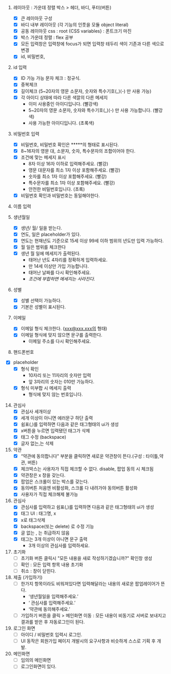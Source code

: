 1. 레이아웃 : 가운데 정렬 박스 > 헤더, 바디, 푸터(버튼) 
   + [x] 큰 레이아웃 구성
   + [x] 바디 내부 레이아웃 (각 기능의 인풋을 모듈 object literal)
   + [x] 공동 레이아웃 css : root {CSS variables} : 폰트크기 마진
   + [x] 박스 가운데 정렬 : flex 공부 
   + [x] 모든 입력창은 입력창에 focus가 되면 입력창 테두리 색이 기존과 다른 색으로 변경
   + [x] id, 비밀번호,

2. id 입력
   + [x] ID 가능 가능 문자 체크 : 정규식.
   + [x] 중복체크 
   + [x] 길이체크 (5~20자의 영문 소문자, 숫자와 특수기호(_)(-) 만 사용 가능)
   + [x] 각 아이디 상태에 따라 다른 색깔의 다른 메세지
        + 이미 사용중인 아이디입니다. (빨강색)
        + 5~20자의 영문 소문자, 숫자와 특수기호(_)(-) 만 사용 가능합니다. (빨강색)
        + 사용 가능한 아이디입니다. (초록색)
3. 비밀번호 입력 
   + [x] 비밀번호, 비밀번호 확인은 *****의 형태로 표시된다.
   + [x] 8~16자의 영문 대, 소문자, 숫자, 특수문자의 조합이어야 한다.
   + [x] 조건에 맞는 메세지 표시
        + 8자 이상 16자 이하로 입력해주세요. (빨강)
        + 영문 대문자를 최소 1자 이상 포함해주세요. (빨강) 
        + 숫자를 최소 1자 이상 포함해주세요. (빨강) 
        + 특수문자를 최소 1자 이상 포함해주세요. (빨강)
        + 안전한 비밀번호입니다. (초록)
   + [x] 비밀번호 확인과 비밀번호는 동일해야한다.
4. 이름 입력 
    
5. 생년월일 
   + [x] 생년/ 월/ 일을 받는다.
   + [x] 연도, 일은 placeholder가 있다. 
   + [x] 연도는 현재년도 기준으로 15세 이상 99세 이하 범위의 년도만 입력 가능하다.
   + [x] 월 일은 범위를 체크한다
   + [x] 생년 월 일에 메세지가 출력된다.
        + 태어난 년도 4자리를 정확하게 입력하세요.
        + 만 14세 이상만 가입 가능합니다.
        + 태어난 날짜를 다시 확인해주세요.
        + *조건에 부합하면 메세지는 사라진다.*
8. 성별
   + [x] 성별 선택이 가능하다.
   - [x] 기본은 성별이 표시된다.
10. 이메일
    + [x] 이메일 형식 체크한다. (xxx@xxx.xxx의 형태)
    + [x] 이메일 형식에 맞지 않으면 문구를 출력한다.
        + 이메일 주소를 다시 확인해주세요.
12. 핸드폰번호
  + [x] placeholder 
    + [x] 형식 확인 
        + 10자리 또는 11자리의 숫자만 입력
        + 앞 3자리의 숫자는 010만 가능하다.
    + [x] 형식 미부합 시 메세지 출력  
        + 형식에 맞지 않는 번호입니다.
14. 관심사 
    + [x] 관심사 세개이상 
    + [x] 세개 이상이 아니면 에러문구 하단 출력 
    + [x] 쉼표(,)를 입력하면 다음과 같은 태그형태의 ui가 생성
    - [x] x버튼을 누르면 입력됐던 태그가 삭제
    - [x] 태그 수정 (backspace)
    - [x] 글자 없는,는 삭제
15. 약관
    - [x] “약관에 동의합니다" 부분을 클릭하면 새로운 약관창이 뜬다.(구성 : 타이틀,약관, 버튼)
    - [x] 체크박스는 사용자가 직접 체크할 수 없다. disable, 팝업 동의 시 체크됨 
    - [x] 약관창은 x 창을 갖는다.
    - [x] 팝업은 스크롤이 있는 박스를 갖는다.
    - [x] 동의버튼 처음엔 비활성화, 스크롤 다 내려가야 동의버튼 활성화
    - [x] 사용자가 직접 체크해제 불가능
17. 관심사
    - [x] 관심사를 입력하고 쉼표(,)를 입력하면 다음과 같은 태그형태의 ui가 생성
    - [x] 태그 UI : 태그명, x
    - [x] x로 태그삭제
    - [x] backspace(또는 delete) 로 수정 기능 
    - [x] 글 없는 , 는 취급하지 않음 
    - [x] 태그는 3개 이상이 아니면 문구 출력 
        - 3개 이상의 관심사를 입력하세요.
18. 초기화
    - [ ] 초기화 버튼 클릭시 "모든 내용을 새로 작성하기겠습니까?" 확인창 생성
    - [ ] 확인 : 모든 입력 항목 내용 초기화
    - [ ] 취소 : 창이 닫힌다.

20. 제출 (가입하기)
    - [ ] 한가지 항목이라도 비워져있다면 입력해달라는 내용의 새로운 팝업레이어가 뜬다.
        -  ‘생년월일을 입력해주세요.’
        - ‘ 관심사를 입력해주세요.’ 
        - ‘약관에 동의해주세요.’
    - [ ] 가입하기 버튼을 클릭 > 메인화면 이동 : 모든 내용이 비동기로 서버로 보내지고 결과를 받은 후 자동로그인이 된다.
21. 로그인 화면
    - [ ] 아이디 / 비밀번호 입력시 로그인.
    - [ ] UI 동작은 회원가입 페이지 개발시의 요구사항과 비슷하게 스스로 기획 후 개발.
23. 메인화면
    - [ ] 임의의 메인화면 
    - [ ] 로그인화면이 있다.